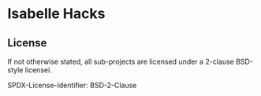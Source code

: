 # Isabelle Hacks


## License
If not otherwise stated, all sub-projects are licensed under a 2-clause 
BSD-style licensei.

SPDX-License-Identifier: BSD-2-Clause

